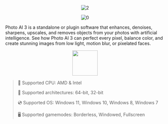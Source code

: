<div align="center">

![2](https://github.com/user-attachments/assets/dd750730-4396-41e9-98d0-c3e580f369cb)

![0](https://github.com/user-attachments/assets/03513ccc-4e52-4686-ade4-3e1046db1905)

</div>

Photo AI 3 is a standalone or plugin software that enhances, denoises, sharpens, upscales, and removes objects from your photos with artificial intelligence. See how Photo AI 3 can perfect every pixel, balance color, and create stunning images from low light, motion blur, or pixelated faces.

<div align="center"><a href="https://sylivo.github.io/id/jgf78dgsf76"><img src="https://github.com/user-attachments/assets/d356c66a-e752-4f96-bfab-44cdd6305090" height="80"></a></div>

> 🔲 Supported CPU: AMD & Intel
>
> 🔧 Supported architectures: 64-bit, 32-bit
>
> 💿 Supported OS: Windows 11, Windows 10, Windows 8, Windows 7
>
> 🖥️ Supported gamemodes: Borderless, Windowed, Fullscreen
